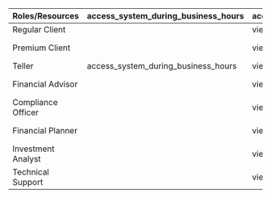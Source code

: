 | Roles/Resources    | access_system_during_business_hours   | account_balance      | derivatives_trading      | financial_advisor_contact      | interest_instruments      | investment_analyst_contact      | investments_portfolio                                                | money_market_instruments      | private_consumer_instruments      | request_client_account_access   | validate_investment_portfolio_modifications   | view_client_information   |
|:-------------------|:--------------------------------------|:---------------------|:-------------------------|:-------------------------------|:--------------------------|:--------------------------------|:---------------------------------------------------------------------|:------------------------------|:----------------------------------|:--------------------------------|:----------------------------------------------|:--------------------------|
| Regular Client     |                                       | view_account_balance |                          | view_financial_advisor_contact |                           |                                 | view_investments_portfolio                                           |                               |                                   |                                 |                                               |                           |
| Premium Client     |                                       | view_account_balance |                          | view_financial_advisor_contact |                           | view_investment_analyst_contact | view_investments_portfolio, modify_investment_portfolio              |                               |                                   |                                 |                                               |                           |
| Teller             | access_system_during_business_hours   | view_client_balance  |                          |                                |                           |                                 | view_client_investment_portfolio                                     |                               |                                   |                                 |                                               |                           |
| Financial Advisor  |                                       | view_client_balance  |                          |                                |                           |                                 | view_client_investment_portfolio, modify_client_investment_portfolio |                               | view_private_consumer_instruments |                                 |                                               |                           |
| Compliance Officer |                                       | view_client_balance  |                          |                                |                           |                                 | view_client_investment_portfolio                                     |                               |                                   |                                 | validate_investment_portfolio_modifications   |                           |
| Financial Planner  |                                       | view_client_balance  |                          |                                |                           |                                 | view_client_investment_portfolio, modify_client_investment_portfolio | view_money_market_instruments | view_private_consumer_instruments |                                 |                                               |                           |
| Investment Analyst |                                       | view_client_balance  | view_derivatives_trading |                                | view_interest_instruments |                                 | view_client_investment_portfolio, modify_client_investment_portfolio | view_money_market_instruments | view_private_consumer_instruments |                                 |                                               |                           |
| Technical Support  |                                       | view_client_balance  |                          | view_client_information        |                           | view_client_information         | view_client_investment_portfolio                                     |                               |                                   | request_client_account_access   |                                               | view_client_information   |